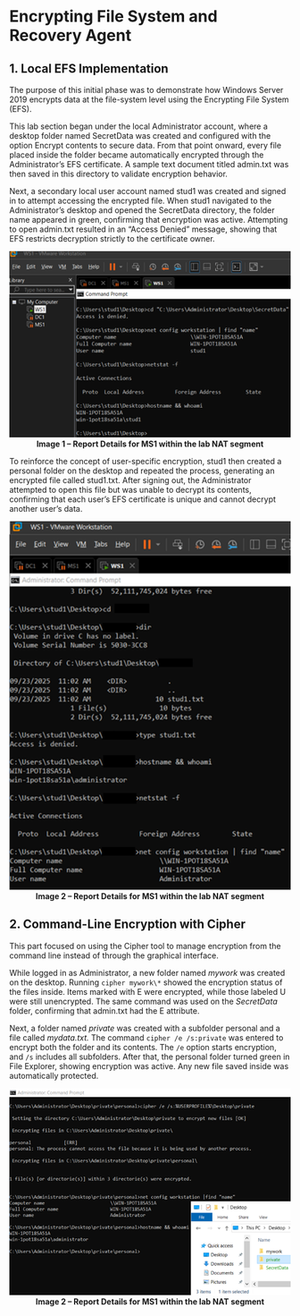 # Encrypting File System and Recovery Agent

## 1. Local EFS Implementation

The purpose of this initial phase was to demonstrate how Windows Server 2019 encrypts data at the file-system level using the Encrypting File System (EFS). 

This lab section began under the local Administrator account, where a desktop folder named SecretData was created and configured with the option Encrypt contents to secure data. From that point onward, every file placed inside the folder became automatically encrypted through the Administrator’s EFS certificate. A sample text document titled admin.txt was then saved in this directory to validate encryption behavior.

Next, a secondary local user account named stud1 was created and signed in to attempt accessing the encrypted file. When stud1 navigated to the Administrator’s desktop and opened the SecretData directory, the folder name appeared in green, confirming that encryption was active. Attempting to open admin.txt resulted in an “Access Denied” message, showing that EFS restricts decryption strictly to the certificate owner.

<p align="center"> <img src="screenshots/efs-ra-1.png" alt="VMware Inventory View" width="600"><br> <b>Image 1 – Report Details for MS1 within the lab NAT segment</b> </p>

To reinforce the concept of user-specific encryption, stud1 then created a personal folder on the desktop and repeated the process, generating an encrypted file called stud1.txt. After signing out, the Administrator attempted to open this file but was unable to decrypt its contents, confirming that each user’s EFS certificate is unique and cannot decrypt another user’s data.

<p align="center"> <img src="screenshots/efs-ra-2.png" alt="VMware Inventory View" width="600"><br> <b>Image 2 – Report Details for MS1 within the lab NAT segment</b> </p>

## 2. Command-Line Encryption with Cipher

This part focused on using the Cipher tool to manage encryption from the command line instead of through the graphical interface. 

While logged in as Administrator, a new folder named _mywork_ was created on the desktop. Running `cipher mywork\*` showed the encryption status of the files inside. Items marked with E were encrypted, while those labeled U were still unencrypted. The same command was used on the _SecretData_ folder, confirming that admin.txt had the E attribute.

Next, a folder named _private_ was created with a subfolder personal and a file called _mydata.txt._ The command
`cipher /e /s:private`
was entered to encrypt both the folder and its contents. The `/e` option starts encryption, and `/s` includes all subfolders. After that, the personal folder turned green in File Explorer, showing encryption was active. Any new file saved inside was automatically protected.

<p align="center"> <img src="screenshots/efs-ra-3.png" alt="VMware Inventory View" width="600"><br> <b>Image 2 – Report Details for MS1 within the lab NAT segment</b> </p>